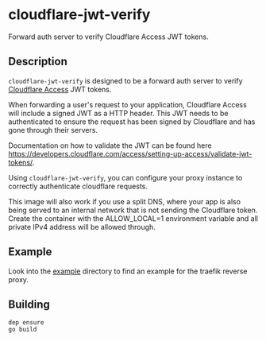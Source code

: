 # cloudflare-jwt-verify

Forward auth server to verify Cloudflare Access JWT tokens.

## Description

`cloudflare-jwt-verify` is designed to be a forward auth server to verify
[Cloudflare Access](https://teams.cloudflare.com/access)
JWT tokens.

When forwarding a user's request to your application, Cloudflare Access will include a signed JWT as a HTTP header.
This JWT needs to be authenticated to ensure the request has been signed by Cloudflare and has gone through their servers.

Documentation on how to validate the JWT can be found here
https://developers.cloudflare.com/access/setting-up-access/validate-jwt-tokens/.

Using `cloudflare-jwt-verify`, you can configure your proxy instance to correctly authenticate cloudflare requests.

This image will also work if you use a split DNS, where your app is also being served to an internal network
that is not sending the Cloudflare token. Create the container with the ALLOW_LOCAL=1 environment variable and all
private IPv4 address will be allowed through.

## Example

Look into the [example](example/) directory to find an example for the traefik reverse proxy.

## Building

    dep ensure
    go build
